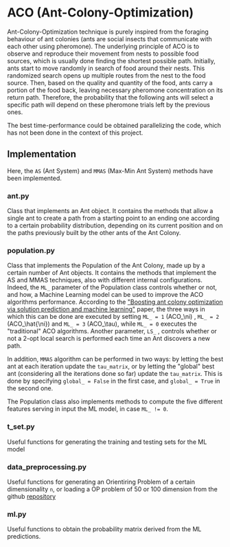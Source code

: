 # ACO (Ant-Colony-Optimization)
Ant-Colony-Optimization technique is purely inspired from the 
foraging behaviour of ant colonies (ants are social insects that 
communicate with each other using pheromone).
The underlying principle of ACO is to observe and reproduce their 
movement from nests to possible food sources, which is usually done
finding the shortest possible path.
Initially, ants start to move randomly in search of food around 
their nests. This randomized search opens up multiple routes from 
the nest to the food source. Then, based on the quality and quantity of the food, ants carry a 
portion of the food back, leaving necessary pheromone concentration 
on its return path. 
Therefore, the probability that the following ants will select 
a specific path will depend on these pheromone trials left by the previous
ones.

The best time-performance could be obtained parallelizing the code, 
which has not been done in the context of this project.

## Implementation
Here, the `AS` (Ant System) and `MMAS` (Max-Min Ant System) methods 
have been implemented. 

### ant.py
Class that implements an Ant object. 
It contains the methods that allow a single ant to create a path from 
a starting point to an ending one according to a certain probability 
distribution, depending on its current position and on the 
paths previously built by the other ants of the Ant Colony.

### population.py
Class that implements the Population of the Ant Colony, made up by
a certain number of Ant objects.
It contains the methods that implement the AS and MMAS techniques, 
also with different internal configurations. 
Indeed, the `ML_` parameter of the Population class controls whether
or not, and how, a Machine Learning model can be used to improve the
ACO algorithms performance. 
According to the ["Boosting ant colony optimization via solution prediction and machine learning"](https://www.sciencedirect.com/science/article/abs/pii/S0305054822000636) paper, 
the three ways in which this can be done
are executed by setting `ML_ = 1` (ACO_\ni) , `ML_ = 2` (ACO_\hat{\ni}) and
`ML_ = 3` (ACO_\tau), while `ML_ = 0` executes the "traditional" 
ACO algorithms. 
Another parameter, `LS_` , controls whether or not a 2-opt local search is
performed each time an Ant discovers a new path. 

In addition, `MMAS` algorithm can be performed in two ways: 
by letting the best ant at each iteration
update the `tau_matrix`, or by letting the "global" best ant 
(considering all the iterations done so far) update
the `tau_matrix`. This is done by specifying
`global_ = False` in the first case, and 
`global_ = True` in the second one.

The Population class also implements methods to compute the five
different features serving in input the ML model, in case `ML_ != 0`.

### t_set.py
Useful functions for generating the training and testing sets for the
ML model

### data_preprocessing.py
Useful functions for generating an Orientiring Problem of a certain 
dimensionality `n`, or loading a OP problem of 50 or 100 dimension from
the github [repository](https://github.com/yuansuny/MLACO)

### ml.py
Useful functions to obtain the probability matrix derived from the ML
predictions.